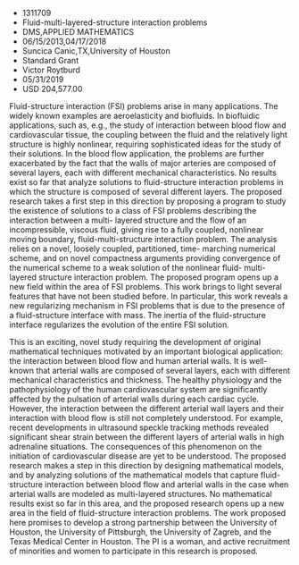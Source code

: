 
* 1311709
* Fluid-multi-layered-structure interaction problems
* DMS,APPLIED MATHEMATICS
* 06/15/2013,04/17/2018
* Suncica Canic,TX,University of Houston
* Standard Grant
* Victor Roytburd
* 05/31/2019
* USD 204,577.00

Fluid-structure interaction (FSI) problems arise in many applications. The
widely known examples are aeroelasticity and biofluids. In biofluidic
applications, such as, e.g., the study of interaction between blood flow and
cardiovascular tissue, the coupling between the fluid and the relatively light
structure is highly nonlinear, requiring sophisticated ideas for the study of
their solutions. In the blood flow application, the problems are further
exacerbated by the fact that the walls of major arteries are composed of several
layers, each with different mechanical characteristics. No results exist so far
that analyze solutions to fluid-structure interaction problems in which the
structure is composed of several different layers. The proposed research takes a
first step in this direction by proposing a program to study the existence of
solutions to a class of FSI problems describing the interaction between a multi-
layered structure and the flow of an incompressible, viscous fluid, giving rise
to a fully coupled, nonlinear moving boundary, fluid-multi-structure interaction
problem. The analysis relies on a novel, loosely coupled, partitioned, time-
marching numerical scheme, and on novel compactness arguments providing
convergence of the numerical scheme to a weak solution of the nonlinear fluid-
multi-layered structure interaction problem. The proposed program opens up a new
field within the area of FSI problems. This work brings to light several
features that have not been studied before. In particular, this work reveals a
new regularizing mechanism in FSI problems that is due to the presence of a
fluid-structure interface with mass. The inertia of the fluid-structure
interface regularizes the evolution of the entire FSI solution.

This is an exciting, novel study requiring the development of original
mathematical techniques motivated by an important biological application: the
interaction between blood flow and human arterial walls. It is well-known that
arterial walls are composed of several layers, each with different mechanical
characteristics and thickness. The healthy physiology and the pathophysiology of
the human cardiovascular system are significantly affected by the pulsation of
arterial walls during each cardiac cycle. However, the interaction between the
different arterial wall layers and their interaction with blood flow is still
not completely understood. For example, recent developments in ultrasound
speckle tracking methods revealed significant shear strain between the different
layers of arterial walls in high adrenaline situations. The consequences of this
phenomenon on the initiation of cardiovascular disease are yet to be understood.
The proposed research makes a step in this direction by designing mathematical
models, and by analyzing solutions of the mathematical models that capture
fluid-structure interaction between blood flow and arterial walls in the case
when arterial walls are modeled as multi-layered structures. No mathematical
results exist so far in this area, and the proposed research opens up a new area
in the field of fluid-structure interaction problems. The work proposed here
promises to develop a strong partnership between the University of Houston, the
University of Pittsburgh, the University of Zagreb, and the Texas Medical Center
in Houston. The PI is a woman, and active recruitment of minorities and women to
participate in this research is proposed.
